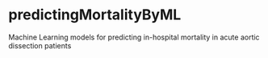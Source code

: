 # predictingMortalityByML
Machine Learning models for predicting in-hospital mortality in acute aortic dissection patients
